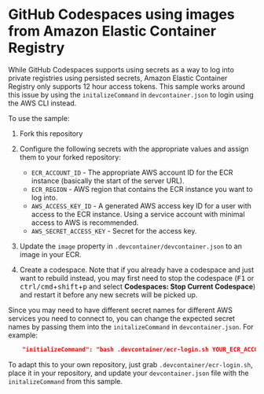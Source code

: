 # GitHub Codespaces using images from Amazon Elastic Container Registry

While GitHub Codespaces supports using secrets as a way to log into private registries using persisted secrets, Amazon Elastic Container Registry only supports 12 hour access tokens. This sample works around this issue by using the `initalizeCommand` in `devcontainer.json` to login using the AWS CLI instead.

To use the sample:

1. Fork this repository

2. Configure the following secrets with the appropriate values and assign them to your forked repository:
    - `ECR_ACCOUNT_ID` - The appropriate AWS account ID for the ECR instance (basically the start of the server URL).
    - `ECR_REGION` - AWS region that contains the ECR instance you want to log into.
    - `AWS_ACCESS_KEY_ID` - A generated AWS access key ID for a user with access to the ECR instance. Using a service account with minimal access to AWS is recommended.
    - `AWS_SECRET_ACCESS_KEY` - Secret for the access key.

3. Update the `image` property in `.devcontainer/devcontainer.json` to an image in your ECR.

4. Create a codespace. Note that if you already have a codespace and just want to rebuild instead, you may first need to stop the codespace (<kbd>F1</kbd> or <kbd>ctrl/cmd</kbd>+<kbd>shift</kbd>+<kbd>p</kbd> and select **Codespaces: Stop Current Codespace**) and restart it before any new secrets will be picked up.

Since you may need to have different secret names for different AWS services you need to connect to, you can change the expected secret names by passing them into the `initalizeCommand` in `devcontainer.json`. For example:

```json
	"initializeCommand": "bash .devcontainer/ecr-login.sh YOUR_ECR_ACCOUNT_ID_SECRET_NAME YOUR_ECR_REGION_SECRET_NAME YOUR_ACCESS_KEY_ID_SECRET_NAME YOUR_SECRET_ACCESS_KEY_SECRET_NAME",
```

To adapt this to your own repository, just grab `.devcontainer/ecr-login.sh`, place it in your repository, and update your `devcontainer.json` file with the `initalizeCommand` from this sample.